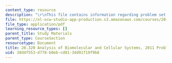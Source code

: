 ```yaml
---
content_type: resource
description: "\r\nThis file contains information regarding problem set 1."
file: https://ol-ocw-studio-app-production.s3.amazonaws.com/courses/20-320-analysis-of-biomolecular-and-cellular-systems-fall-2012/38d4f553d778b0ebcd813dd91f19f9b8_MIT20_320F12_2011_PS1.pdf
file_type: application/pdf
learning_resource_types: []
parent_title: Study Materials
parent_type: CourseSection
resourcetype: Document
title: 20.320 Analysis of Biomolecular and Cellular Systems, 2011 Problem Set 1
uid: 38d4f553-d778-b0eb-cd81-3dd91f19f9b8
---
```

